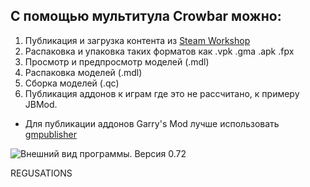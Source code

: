 ## С помощью мультитула Crowbar можно:

1. Публикация и загрузка контента из [Steam Workshop][SteamWorkshop]
2. Распаковка и упаковка таких форматов как .vpk .gma .apk .fpx
3. Просмотр и предпросмотр моделей (.mdl)
4. Распаковка моделей (.mdl)
5. Сборка моделей (.qc)
6. Публикация аддонов к играм где это не рассчитано, к примеру JBMod.

- Для публикации аддонов Garry's Mod лучше использовать [gmpublisher][tool gmpublisher]

<img alt="Внешний вид программы. Версия 0.72" src="https://user-images.githubusercontent.com/30258996/224700892-4b258333-444f-46e3-b0aa-f3390ccc4800.png">

REGUSATIONS

<!--Links-->
[tool gmpublisher]: https://github.com/WilliamVenner/gmpublisher/releases
[SteamWorkshop]: https://steamcommunity.com/workshop/